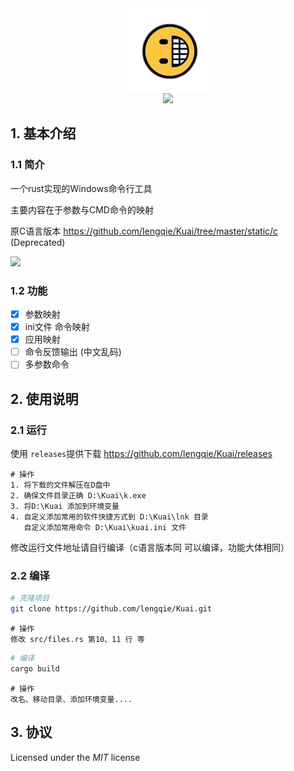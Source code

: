 <div align=center>
<img src="https://raw.githubusercontent.com/lengqie/Kuai/master/static/kuai.png"/>
</div>
<div align=center>
<img src="https://img.shields.io/badge/rustc-1.54.0-black"/>
</div>



## 1. 基本介绍

### 1.1 简介

一个rust实现的Windows命令行工具

主要内容在于参数与CMD命令的映射

原C语言版本  https://github.com/lengqie/Kuai/tree/master/static/c (Deprecated)

![](https://raw.githubusercontent.com/lengqie/Hou.GS/master/static/dome.gif)

### 1.2 功能

- [x]  参数映射
- [x]  ini文件 命令映射
- [x]  应用映射
- [ ]  命令反馈输出 (中文乱码)
- [ ]  多参数命令

## 2. 使用说明

### 2.1 运行

使用 ` releases `提供下载 https://github.com/lengqie/Kuai/releases

```
# 操作
1. 将下载的文件解压在D盘中
2. 确保文件目录正确 D:\Kuai\k.exe
3. 将D:\Kuai 添加到环境变量
4. 自定义添加常用的软件快捷方式到 D:\Kuai\lnk 目录
   自定义添加常用命令 D:\Kuai\kuai.ini 文件
```

修改运行文件地址请自行编译（c语言版本同 可以编译，功能大体相同）

### 2.2 编译

```bash
# 克隆项目
git clone https://github.com/lengqie/Kuai.git
```

````
# 操作
修改 src/files.rs 第10、11 行 等
````

```bash
# 编译
cargo build
```

```
# 操作
改名、移动目录、添加环境变量....
```

## 3. 协议

Licensed under the *MIT* license